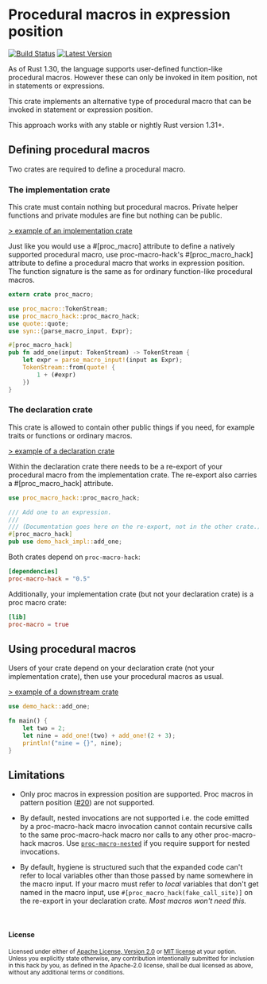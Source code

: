 Procedural macros in expression position
========================================

[![Build Status](https://img.shields.io/github/workflow/status/dtolnay/proc-macro-hack/CI/master)](https://github.com/dtolnay/proc-macro-hack/actions?query=branch%3Amaster)
[![Latest Version](https://img.shields.io/crates/v/proc-macro-hack.svg)](https://crates.io/crates/proc-macro-hack)

As of Rust 1.30, the language supports user-defined function-like procedural
macros. However these can only be invoked in item position, not in
statements or expressions.

This crate implements an alternative type of procedural macro that can be
invoked in statement or expression position.

This approach works with any stable or nightly Rust version 1.31+.

## Defining procedural macros

Two crates are required to define a procedural macro.

### The implementation crate

This crate must contain nothing but procedural macros. Private helper
functions and private modules are fine but nothing can be public.

[> example of an implementation crate][demo-hack-impl]

Just like you would use a #\[proc_macro\] attribute to define a natively
supported procedural macro, use proc-macro-hack's #\[proc_macro_hack\]
attribute to define a procedural macro that works in expression position.
The function signature is the same as for ordinary function-like procedural
macros.

```rust
extern crate proc_macro;

use proc_macro::TokenStream;
use proc_macro_hack::proc_macro_hack;
use quote::quote;
use syn::{parse_macro_input, Expr};

#[proc_macro_hack]
pub fn add_one(input: TokenStream) -> TokenStream {
    let expr = parse_macro_input!(input as Expr);
    TokenStream::from(quote! {
        1 + (#expr)
    })
}
```

### The declaration crate

This crate is allowed to contain other public things if you need, for
example traits or functions or ordinary macros.

[> example of a declaration crate][demo-hack]

Within the declaration crate there needs to be a re-export of your
procedural macro from the implementation crate. The re-export also carries a
\#\[proc_macro_hack\] attribute.

```rust
use proc_macro_hack::proc_macro_hack;

/// Add one to an expression.
///
/// (Documentation goes here on the re-export, not in the other crate.)
#[proc_macro_hack]
pub use demo_hack_impl::add_one;
```

Both crates depend on `proc-macro-hack`:

```toml
[dependencies]
proc-macro-hack = "0.5"
```

Additionally, your implementation crate (but not your declaration crate) is
a proc macro crate:

```toml
[lib]
proc-macro = true
```

## Using procedural macros

Users of your crate depend on your declaration crate (not your
implementation crate), then use your procedural macros as usual.

[> example of a downstream crate][example]

```rust
use demo_hack::add_one;

fn main() {
    let two = 2;
    let nine = add_one!(two) + add_one!(2 + 3);
    println!("nine = {}", nine);
}
```

[demo-hack-impl]: https://github.com/dtolnay/proc-macro-hack/tree/master/demo-hack-impl
[demo-hack]: https://github.com/dtolnay/proc-macro-hack/tree/master/demo-hack
[example]: https://github.com/dtolnay/proc-macro-hack/tree/master/example

## Limitations

- Only proc macros in expression position are supported. Proc macros in pattern
  position ([#20]) are not supported.

- By default, nested invocations are not supported i.e. the code emitted by a
  proc-macro-hack macro invocation cannot contain recursive calls to the same
  proc-macro-hack macro nor calls to any other proc-macro-hack macros. Use
  [`proc-macro-nested`] if you require support for nested invocations.

- By default, hygiene is structured such that the expanded code can't refer to
  local variables other than those passed by name somewhere in the macro input.
  If your macro must refer to *local* variables that don't get named in the
  macro input, use `#[proc_macro_hack(fake_call_site)]` on the re-export in your
  declaration crate. *Most macros won't need this.*

[#10]: https://github.com/dtolnay/proc-macro-hack/issues/10
[#20]: https://github.com/dtolnay/proc-macro-hack/issues/20
[`proc-macro-nested`]: https://docs.rs/proc-macro-nested

<br>

#### License

<sup>
Licensed under either of <a href="LICENSE-APACHE">Apache License, Version
2.0</a> or <a href="LICENSE-MIT">MIT license</a> at your option.
</sup>

<br>

<sub>
Unless you explicitly state otherwise, any contribution intentionally submitted
for inclusion in this hack by you, as defined in the Apache-2.0 license, shall
be dual licensed as above, without any additional terms or conditions.
</sub>
